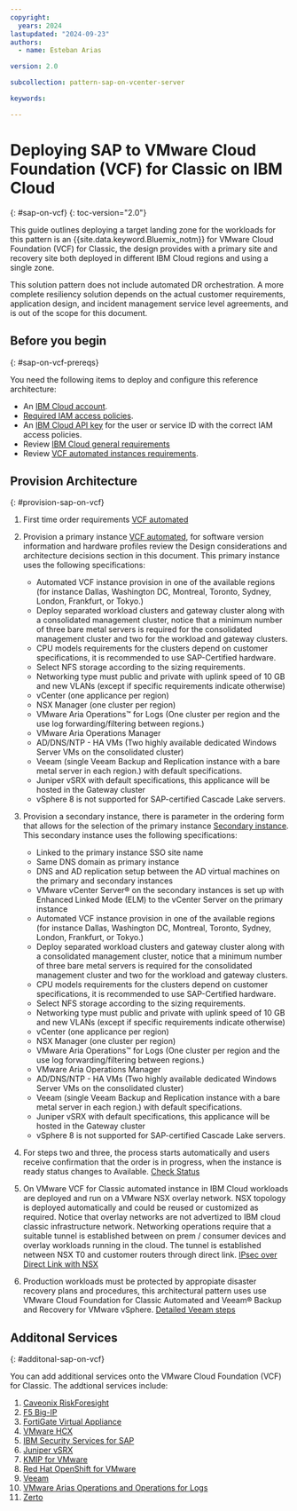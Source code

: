 ```yaml
---
copyright:
  years: 2024
lastupdated: "2024-09-23"
authors:
  - name: Esteban Arias

version: 2.0

subcollection: pattern-sap-on-vcenter-server

keywords:

---
```


# Deploying SAP to VMware Cloud Foundation (VCF) for Classic on IBM Cloud
{: #sap-on-vcf}
{: toc-version="2.0"}

This guide outlines deploying a target landing zone for the workloads for this pattern is an {{site.data.keyword.Bluemix_notm}} for VMware Cloud Foundation (VCF) for Classic, the design provides with a primary site and recovery site both deployed in different IBM Cloud regions and using a single zone.

This solution pattern does not include automated DR orchestration. A more complete resiliency solution depends on the actual customer requirements, application design, and incident management service level agreements, and is out of the scope for this document.

## Before you begin
{: #sap-on-vcf-prereqs}

You need the following items to deploy and configure this reference architecture:

* An [IBM Cloud account](https://cloud.ibm.com/registration).
* [Required IAM access policies](https://github.com/terraform-ibm-modules/terraform-ibm-web-app-mzr-da/tree/main/solutions/e2e#required-iam-access-policies).
* An [IBM Cloud API key](https://cloud.ibm.com/docs/account?topic=account-userapikey&interface=ui) for the user or service ID with the correct IAM access policies.
* Review [IBM Cloud general requirements](https://cloud.ibm.com/docs/vmwaresolutions?topic=vmwaresolutions-signing_required_accounts)
* Review [VCF automated instances requirements](https://cloud.ibm.com/docs/vmwaresolutions?topic=vmwaresolutions-vc_orderinginstance-req).

## Provision Architecture
{: #provision-sap-on-vcf}

1. First time order requirements [VCF automated](https://cloud.ibm.com/docs/vmwaresolutions?topic=vmwaresolutions-completing_checklist)
2. Provision a primary instance [VCF automated](https://cloud.ibm.com/infrastructure/vmware-solutions/console/ordernew/dedicated/vcs_nsx_t), for software version information and hardware profiles review the Design considerations and architecture decisions section in this document. This primary instance uses the following specifications:
    - Automated VCF instance provision in one of the available regions (for instance Dallas, Washington DC, Montreal, Toronto, Sydney, London, Frankfurt, or Tokyo.)
    - Deploy separated workload clusters and gateway cluster along with a consolidated management cluster, notice that a minimum number of three bare metal servers is required for the consolidated management cluster and two for the workload and gateway clusters.
    - CPU models requirements for the clusters depend on customer specifications, it is recommended to use SAP-Certified hardware.
    - Select NFS storage according to the sizing requirements.
    - Networking type must public and private with uplink speed of 10 GB and new VLANs (except if specific requirements indicate otherwise)
    - vCenter (one applicance per region)
    - NSX Manager (one cluster per region)
    - VMware Aria Operations™ for Logs (One cluster per region and the use log forwarding/filtering between regions.)
    - VMware Aria Operations Manager
    - AD/DNS/NTP - HA VMs (Two highly available dedicated Windows Server VMs on the consolidated cluster)
    - Veeam (single Veeam Backup and Replication instance with a bare metal server in each region.) with default specifications.
    - Juniper vSRX with default specifications, this applicance will be hosted in the Gateway cluster
    - vSphere 8 is not supported for SAP-certified Cascade Lake servers.


3. Provision a secondary instance, there is parameter in the ordering form that allows for the selection of the primary instance [Secondary instance](https://cloud.ibm.com/docs/vmwaresolutions?topic=vmwaresolutions-vc_orderinginstance-procedure). This secondary instance uses the following specifications:
    - Linked to the primary instance SSO site name
    - Same DNS domain as primary instance
    - DNS and AD replication setup between the AD virtual machines on the primary and secondary instances
    - VMware vCenter Server® on the secondary instances is set up with Enhanced Linked Mode (ELM) to the vCenter Server on the primary instance
    - Automated VCF instance provision in one of the available regions (for instance Dallas, Washington DC, Montreal, Toronto, Sydney, London, Frankfurt, or Tokyo.)
    - Deploy separated workload clusters and gateway cluster along with a consolidated management cluster, notice that a minimum number of three bare metal servers is required for the consolidated management cluster and two for the workload and gateway clusters.
    - CPU models requirements for the clusters depend on customer specifications, it is recommended to use SAP-Certified hardware.
    - Select NFS storage according to the sizing requirements.
    - Networking type must public and private with uplink speed of 10 GB and new VLANs (except if specific requirements indicate otherwise)
    - vCenter (one applicance per region)
    - NSX Manager (one cluster per region)
    - VMware Aria Operations™ for Logs (One cluster per region and the use log forwarding/filtering between regions.)
    - VMware Aria Operations Manager
    - AD/DNS/NTP - HA VMs (Two highly available dedicated Windows Server VMs on the consolidated cluster)
    - Veeam (single Veeam Backup and Replication instance with a bare metal server in each region.) with default specifications.
    - Juniper vSRX with default specifications, this applicance will be hosted in the Gateway cluster
    - vSphere 8 is not supported for SAP-certified Cascade Lake servers.

4. For steps two and three, the process starts automatically and users receive confirmation that the order is in progress, when the instance is ready status changes to Available. [Check Status](https://cloud.ibm.com/docs/vmwaresolutions?topic=vmwaresolutions-vc_orderinginstance-procedure)

5. On VMware VCF for Classic automated instance in IBM Cloud workloads are deployed and run on a VMware NSX overlay network. NSX topology is deployed automatically and could be reused or customized as required. Notice that overlay networks are not advertized to IBM cloud classic infrastructure network. Networking operations require that a suitable tunnel is established between on prem / consumer devices and overlay workloads running in the cloud. The tunnel is established netween NSX T0 and customer routers through direct link. [IPsec over Direct Link with NSX](https://cloud.ibm.com/docs/vmwaresolutions?topic=vmwaresolutions-arch-pattern-nsx-t-direct-link-ipsec)

6. Production workloads must be protected by appropiate disaster recovery plans and procedures, this architectural pattern uses use VMware Cloud Foundation for Classic Automated and Veeam® Backup and Recovery for VMware vSphere. [Detailed Veeam steps](https://cloud.ibm.com/docs/vmwaresolutions?topic=vmwaresolutions-veeam-cr-sa-overview)

## Additonal Services
{: #additonal-sap-on-vcf}

You can add additional services onto the VMware Cloud Foundation (VCF) for Classic.  The addtional services include:

1. [Caveonix RiskForesight](https://cloud.ibm.com/docs/vmwaresolutions?topic=vmwaresolutions-caveonix_considerations)
2. [F5 Big-IP](https://cloud.ibm.com/docs/vmwaresolutions?topic=vmwaresolutions-f5_considerations)
3. [FortiGate Virtual Appliance](https://cloud.ibm.com/docs/vmwaresolutions?topic=vmwaresolutions-fortinetvm_considerations)
4. [VMware HCX](https://cloud.ibm.com/docs/vmwaresolutions?topic=vmwaresolutions-hcx_considerations)
5. [IBM Security Services for SAP](https://cloud.ibm.com/docs/vmwaresolutions?topic=vmwaresolutions-managing-ss-sap)
6. [Juniper vSRX](https://cloud.ibm.com/docs/vmwaresolutions?topic=vmwaresolutions-juniper-overview)
7. [KMIP for VMware](https://cloud.ibm.com/docs/vmwaresolutions?topic=vmwaresolutions-kmip_standalone_considerations)
8. [Red Hat OpenShift for VMware](https://cloud.ibm.com/docs/vmwaresolutions?topic=vmwaresolutions-ocp_overview)
9. [Veeam](https://cloud.ibm.com/docs/vmwaresolutions?topic=vmwaresolutions-veeamvm_overview)
10. [VMware Arias Operations and Operations for Logs](https://cloud.ibm.com/docs/vmwaresolutions?topic=vmwaresolutions-vrops_overview)
11. [Zerto](https://cloud.ibm.com/docs/vmwaresolutions?topic=vmwaresolutions-addingzertodr)
